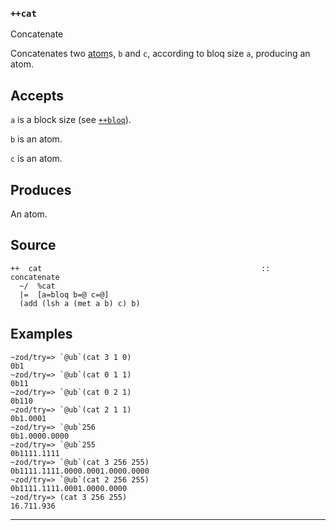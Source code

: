 ### `++cat`

Concatenate

Concatenates two [atom]()s, `b` and `c`, according to bloq size `a`, producing an
atom.

Accepts
-------

`a` is a block size (see [`++bloq`]()).

`b` is an atom.

`c` is an atom.

Produces
--------

An atom.

Source
------

    ++  cat                                                 ::  concatenate
      ~/  %cat
      |=  [a=bloq b=@ c=@]
      (add (lsh a (met a b) c) b)

Examples
--------

    ~zod/try=> `@ub`(cat 3 1 0)
    0b1
    ~zod/try=> `@ub`(cat 0 1 1)
    0b11
    ~zod/try=> `@ub`(cat 0 2 1)
    0b110
    ~zod/try=> `@ub`(cat 2 1 1)
    0b1.0001
    ~zod/try=> `@ub`256
    0b1.0000.0000
    ~zod/try=> `@ub`255
    0b1111.1111
    ~zod/try=> `@ub`(cat 3 256 255)
    0b1111.1111.0000.0001.0000.0000
    ~zod/try=> `@ub`(cat 2 256 255)
    0b1111.1111.0001.0000.0000
    ~zod/try=> (cat 3 256 255)
    16.711.936



***
